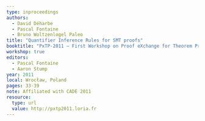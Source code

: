 ```yaml
---
type: inproceedings
authors:
  - David Déharbe
  - Pascal Fontaine
  - Bruno Woltzenlogel Paleo
title: "Quantifier Inference Rules for SMT proofs"
booktitle: "PxTP-2011 – First Workshop on Proof eXchange for Theorem Proving"
workshop: true
editors:
  - Pascal Fontaine
  - Aaron Stump
year: 2011
local: Wrocław, Poland
pages: 33-39
note: Affiliated with CADE 2011
resource:
  type: url
  value: http://pxtp2011.loria.fr
---
```



